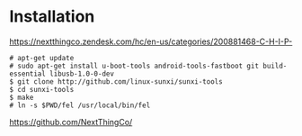 # Installation

https://nextthingco.zendesk.com/hc/en-us/categories/200881468-C-H-I-P-

    # apt-get update
    # sudo apt-get install u-boot-tools android-tools-fastboot git build-essential libusb-1.0-0-dev
    $ git clone http://github.com/linux-sunxi/sunxi-tools
    $ cd sunxi-tools
    $ make
    # ln -s $PWD/fel /usr/local/bin/fel
    

https://github.com/NextThingCo/
